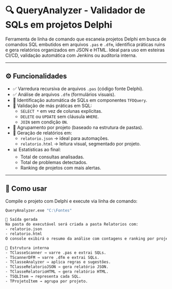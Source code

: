 # 🔍 QueryAnalyzer - Validador de SQLs em projetos Delphi

Ferramenta de linha de comando que escaneia projetos Delphi em busca de comandos SQL embutidos em arquivos `.pas` e `.dfm`, identifica práticas ruins e gera relatórios organizados em JSON e HTML. Ideal para uso em esteiras CI/CD, validação automática com Jenkins ou auditoria interna.

---

## ⚙️ Funcionalidades

- ✅ Varredura recursiva de arquivos `.pas` (código fonte Delphi).
- ✅ Análise de arquivos `.dfm` (formulários visuais).
- 🧠 Identificação automática de SQLs em componentes `TFDQuery`.
- 🚨 Validação de más práticas em SQL:
  - `SELECT *` em vez de colunas explícitas.
  - `DELETE` ou `UPDATE` sem cláusula `WHERE`.
  - `JOIN` sem condição `ON`.
- 📁 Agrupamento por projeto (baseado na estrutura de pastas).
- 🧾 Geração de relatórios em:
  - `relatorio.json` → ideal para automações.
  - `relatorio.html` → leitura visual, segmentado por projeto.
- 📊 Estatísticas ao final:
  - Total de consultas analisadas.
  - Total de problemas detectados.
  - Ranking de projetos com mais alertas.

---

## 🚀 Como usar

Compile o projeto com Delphi e execute via linha de comando:

```bash
QueryAnalyzer.exe "C:\Fontes"

📂 Saída gerada
Na pasta do executável será criada a pasta Relatorios com:
- relatorio.json
- relatorio.html
O console exibirá o resumo da análise com contagens e ranking por projeto.

🧱 Estrutura interna
- TClasseScanner → varre .pas e extrai SQLs.
- TScannerDFM → varre .dfm e extrai SQLs.
- TClasseAnalyzer → aplica regras e sugestões.
- TClasseRelatorioJSON → gera relatório JSON.
- TClasseRelatorioHTML → gera relatório HTML.
- TSQLItem → representa cada SQL.
- TProjetoItem → agrupa por projeto.


